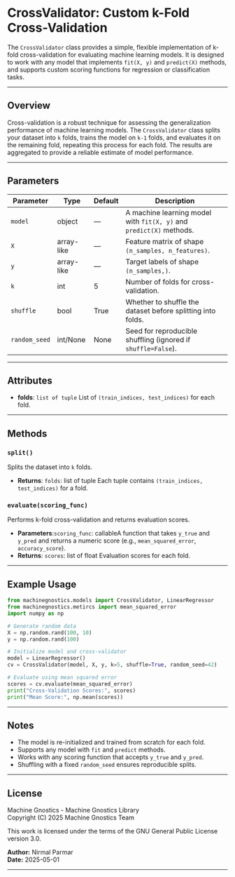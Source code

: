 # CrossValidator: Custom k-Fold Cross-Validation

The `CrossValidator` class provides a simple, flexible implementation of k-fold cross-validation for evaluating machine learning models. It is designed to work with any model that implements `fit(X, y)` and `predict(X)` methods, and supports custom scoring functions for regression or classification tasks.

---

## Overview

Cross-validation is a robust technique for assessing the generalization performance of machine learning models. The `CrossValidator` class splits your dataset into `k` folds, trains the model on `k-1` folds, and evaluates it on the remaining fold, repeating this process for each fold. The results are aggregated to provide a reliable estimate of model performance.

---

## Parameters

| Parameter       | Type       | Default | Description                                                             |
| --------------- | ---------- | ------- | ----------------------------------------------------------------------- |
| `model`       | object     | —      | A machine learning model with `fit(X, y)` and `predict(X)` methods. |
| `X`           | array-like | —      | Feature matrix of shape `(n_samples, n_features)`.                    |
| `y`           | array-like | —      | Target labels of shape `(n_samples,)`.                                |
| `k`           | int        | 5       | Number of folds for cross-validation.                                   |
| `shuffle`     | bool       | True    | Whether to shuffle the dataset before splitting into folds.             |
| `random_seed` | int/None   | None    | Seed for reproducible shuffling (ignored if `shuffle=False`).         |

---

## Attributes

- **folds**: `list of tuple`
  List of `(train_indices, test_indices)` for each fold.

---

## Methods

### `split()`

Splits the dataset into `k` folds.

- **Returns**:
  `folds`: list of tuple
  Each tuple contains `(train_indices, test_indices)` for a fold.

### `evaluate(scoring_func)`

Performs k-fold cross-validation and returns evaluation scores.

- **Parameters**:`scoring_func`: callableA function that takes `y_true` and `y_pred` and returns a numeric score (e.g., `mean_squared_error`, `accuracy_score`).
- **Returns**:
  `scores`: list of float
  Evaluation scores for each fold.

---

## Example Usage

```python
from machinegnostics.models import CrossValidator, LinearRegressor
from machinegnostics.metircs import mean_squared_error
import numpy as np

# Generate random data
X = np.random.rand(100, 10)
y = np.random.rand(100)

# Initialize model and cross-validator
model = LinearRegressor()
cv = CrossValidator(model, X, y, k=5, shuffle=True, random_seed=42)

# Evaluate using mean squared error
scores = cv.evaluate(mean_squared_error)
print("Cross-Validation Scores:", scores)
print("Mean Score:", np.mean(scores))
```

---

## Notes

- The model is re-initialized and trained from scratch for each fold.
- Supports any model with `fit` and `predict` methods.
- Works with any scoring function that accepts `y_true` and `y_pred`.
- Shuffling with a fixed `random_seed` ensures reproducible splits.

---

## License

Machine Gnostics - Machine Gnostics Library  
Copyright (C) 2025  Machine Gnostics Team

This work is licensed under the terms of the GNU General Public License version 3.0.

**Author:** Nirmal Parmar  
**Date:** 2025-05-01

---
